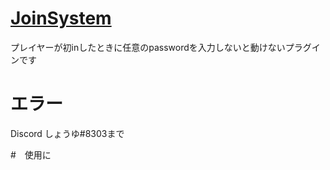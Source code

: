 # [JoinSystem](https://syoooooooooyu/JoinSystem)
プレイヤーが初inしたときに任意のpasswordを入力しないと動けないプラグインです

# エラー
Discord しょうゆ#8303まで

#　使用に

